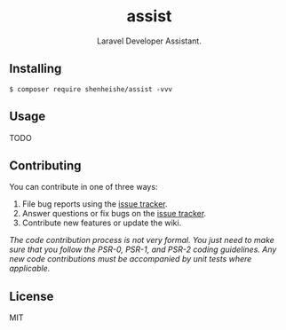 <h1 align="center"> assist </h1>

<p align="center"> Laravel Developer Assistant.</p>


## Installing

```shell
$ composer require shenheishe/assist -vvv
```

## Usage

TODO

## Contributing

You can contribute in one of three ways:

1. File bug reports using the [issue tracker](https://github.com/shenheishe/assist/issues).
2. Answer questions or fix bugs on the [issue tracker](https://github.com/shenheishe/assist/issues).
3. Contribute new features or update the wiki.

_The code contribution process is not very formal. You just need to make sure that you follow the PSR-0, PSR-1, and PSR-2 coding guidelines. Any new code contributions must be accompanied by unit tests where applicable._

## License

MIT